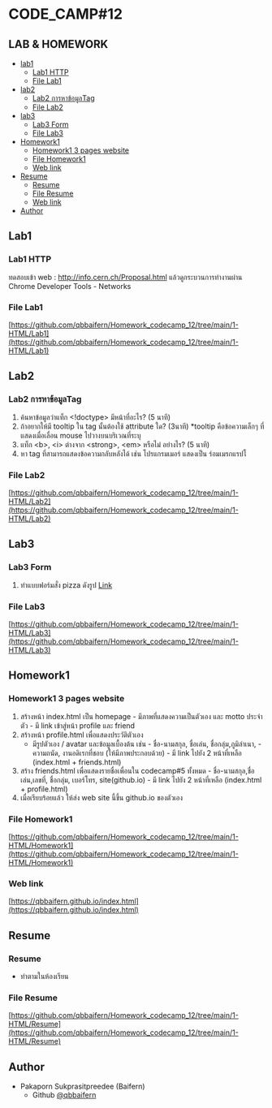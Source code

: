# CODE_CAMP#12
## LAB & HOMEWORK
- [lab1](#Lab1)
    - [Lab1 HTTP](#Lab1-HTTP)
    - [File Lab1](#File-Lab1)
- [lab2](#Lab2)
    - [Lab2 การหาข้อมูลTag](#Lab2-การหาข้อมูลTag)
    - [File Lab2](#File-Lab2)
- [lab3](#Lab3)
    - [Lab3 Form](#Lab3-Form)
    - [File Lab3](#File-Lab3)
- [Homework1](#homework1)
    - [Homework1 3 pages website](#homework1-3-pages-website)
    - [File Homework1](#file-homework1)
    - [Web link](#Web-link)
- [Resume](#Resume)
    - [Resume](#Resume)
    - [File Resume](#file-Resume)
    - [Web link](#Web-link)
- [Author](#Author)

## Lab1
### Lab1 HTTP
ทดสอบเข้า web : http://info.cern.ch/Proposal.html แล้วดูกระบวนการทำงานผ่าน Chrome Developer Tools - Networks
### File Lab1
[https://github.com/qbbaifern/Homework_codecamp_12/tree/main/1-HTML/Lab1](https://github.com/qbbaifern/Homework_codecamp_12/tree/main/1-HTML/Lab1)

## Lab2
### Lab2 การหาข้อมูลTag
  1. ค้นหาข้อมูลว่าแท็ก <!doctype> มีหน้าที่อะไร? (5 นาที)
  2. ถ้าอยากให้มี tooltip ใน tag นั้นต้องใช้ attribute ใด? (3นาที)
     *tooltip คือข้อความเล็กๆ ที่แสดงเมื่อเลื่อน mouse ไปวางบนบริเวณที่ระบุ
  3. แท็ก &lt;b&gt;, &lt;i&gt; ต่างจาก &lt;strong&gt;, &lt;em&gt; หรือไม่ อย่างไร? (5 นาที)
  4. หา tag ที่สามารถแสดงข้อความกลับหลังได้
    เช่น โปรแกรมเมอร์ แสดงเป็น ร์อมเมรกแรปโ
### File Lab2
[https://github.com/qbbaifern/Homework_codecamp_12/tree/main/1-HTML/Lab2](https://github.com/qbbaifern/Homework_codecamp_12/tree/main/1-HTML/Lab2)

## Lab3
### Lab3 Form
  1. ทำแบบฟอร์มสั่ง pizza ดังรูป  [Link](https://opentechschool.github.io/python-flask/core/forms.html)
### File Lab3
[https://github.com/qbbaifern/Homework_codecamp_12/tree/main/1-HTML/Lab3](https://github.com/qbbaifern/Homework_codecamp_12/tree/main/1-HTML/Lab3)

## Homework1
### Homework1 3 pages website
  1. สร้างหน้า index.html เป็น homepage 
    - มีภาพที่แสดงความเป็นตัวเอง และ motto ประจำตัว
    - มี link เข้าสู่หน้า profile และ friend 
  2. สร้างหน้า profile.html เพื่อแสดงประวัติตัวเอง 
      - มีรูปตัวเอง / avatar และข้อมูลเบื้องต้น เช่น
    - ชื่อ-นามสกุล,​ ชื่อเล่น, ชื่อกลุ่ม,​ ภูมิลำเนา, 
    - ความถนัด, งานอดิเรกที่ชอบ (ให้มีภาพประกอบด้วย)
    - มี link ไปยัง 2 หน้าที่เหลือ (index.html + friends.html)
  3. สร้าง friends.html เพื่อแสดงรายชื่อเพื่อนใน codecamp#5 ทั้งหมด
    - ชื่อ-นามสกุล,​ ชื่อเล่น,เลขที่, ชื่อกลุ่ม,​ เบอร์โทร, site(github.io) 
    - มี link ไปยัง 2 หน้าที่เหลือ (index.html + profile.html)
  4. เมื่อเรียบร้อยแล้ว ให้ส่ง web site นี้ขึ้น github.io ของตัวเอง
### File Homework1
[https://github.com/qbbaifern/Homework_codecamp_12/tree/main/1-HTML/Homework1](https://github.com/qbbaifern/Homework_codecamp_12/tree/main/1-HTML/Homework1)
### Web link
[https://qbbaifern.github.io/index.html](https://qbbaifern.github.io/index.html)

## Resume
### Resume
  - ทำตามในห้องเรียน
### File Resume
[https://github.com/qbbaifern/Homework_codecamp_12/tree/main/1-HTML/Resume](https://github.com/qbbaifern/Homework_codecamp_12/tree/main/1-HTML/Resume)

## Author
- Pakaporn Sukprasitpreedee (Baifern)
    - Github [@qbbaifern](https://github.com/qbbaifern/)
